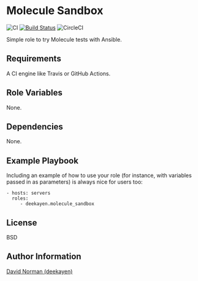 Molecule Sandbox
=========

![CI](https://github.com/deekayen/ansible-role-molecule_sandbox/workflows/CI/badge.svg) [![Build Status](https://travis-ci.org/deekayen/ansible-role-molecule_sandbox.svg?branch=main)](https://travis-ci.org/deekayen/ansible-role-molecule_sandbox) ![CircleCI](https://circleci.com/gh/deekayen/ansible-role-molecule_sandbox.svg?style=shield)

Simple role to try Molecule tests with Ansible.

Requirements
------------

A CI engine like Travis or GitHub Actions.

Role Variables
--------------

None.

Dependencies
------------

None.

Example Playbook
----------------

Including an example of how to use your role (for instance, with variables
passed in as parameters) is always nice for users too:

    - hosts: servers
      roles:
         - deekayen.molecule_sandbox

License
-------

BSD

Author Information
------------------

[David Norman (deekayen)](https://github.com/sponsors/deekayen)

